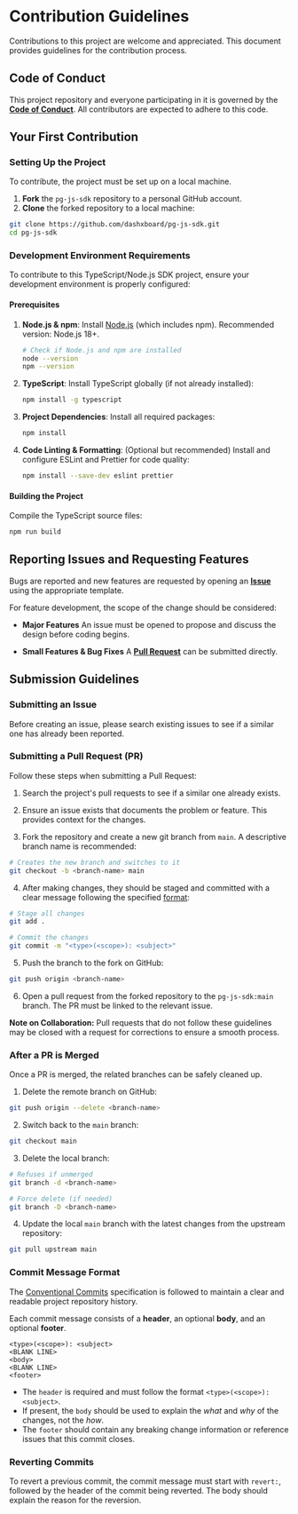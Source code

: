 # Contribution Guidelines

Contributions to this project are welcome and appreciated. This document provides guidelines for the contribution process.

## Code of Conduct

This project repository and everyone participating in it is governed by the [**Code of Conduct**](/CODE_OF_CONDUCT.md). All contributors are expected to adhere to this code.

## Your First Contribution

### Setting Up the Project

To contribute, the project must be set up on a local machine.

1.  **Fork** the `pg-js-sdk` repository to a personal GitHub account.
2.  **Clone** the forked repository to a local machine:

```bash
git clone https://github.com/dashxboard/pg-js-sdk.git
cd pg-js-sdk
```

### Development Environment Requirements

To contribute to this TypeScript/Node.js SDK project, ensure your development environment is properly configured:

#### Prerequisites

1. **Node.js & npm**: Install [Node.js](https://nodejs.org/) (which includes npm). Recommended version: Node.js 18+.

   ```bash
   # Check if Node.js and npm are installed
   node --version
   npm --version
   ```

2. **TypeScript**: Install TypeScript globally (if not already installed):

   ```bash
   npm install -g typescript
   ```

3. **Project Dependencies**: Install all required packages:

   ```bash
   npm install
   ```

4. **Code Linting & Formatting**: (Optional but recommended) Install and configure ESLint and Prettier for code quality:

   ```bash
   npm install --save-dev eslint prettier
   ```

#### Building the Project

Compile the TypeScript source files:

```bash
npm run build
```

## Reporting Issues and Requesting Features

Bugs are reported and new features are requested by opening an [**Issue**](https://github.com/dashxboard/pg-js-sdk/issues) using the appropriate template.

For feature development, the scope of the change should be considered:

- **Major Features** An issue must be opened to propose and discuss the design before coding begins.

- **Small Features & Bug Fixes** A [**Pull Request**](https://github.com/dashxboard/pg-js-sdk/pulls) can be submitted directly.

## Submission Guidelines

### Submitting an Issue

Before creating an issue, please search existing issues to see if a similar one has already been reported.

### Submitting a Pull Request (PR)

Follow these steps when submitting a Pull Request:

1. Search the project's pull requests to see if a similar one already exists.

2. Ensure an issue exists that documents the problem or feature. This provides context for the changes.

3. Fork the repository and create a new git branch from `main`. A descriptive branch name is recommended:

```bash
# Creates the new branch and switches to it
git checkout -b <branch-name> main
```

4. After making changes, they should be staged and committed with a clear message following the specified [format](#commit-message-format):

```bash
# Stage all changes
git add .

# Commit the changes
git commit -m "<type>(<scope>): <subject>"
```

5. Push the branch to the fork on GitHub:

```bash
git push origin <branch-name>
```

6. Open a pull request from the forked repository to the `pg-js-sdk:main` branch. The PR must be linked to the relevant issue.

**Note on Collaboration:** Pull requests that do not follow these guidelines may be closed with a request for corrections to ensure a smooth process.

### After a PR is Merged

Once a PR is merged, the related branches can be safely cleaned up.

1. Delete the remote branch on GitHub:

```bash
git push origin --delete <branch-name>
```

2. Switch back to the `main` branch:

```bash
git checkout main
```

3. Delete the local branch:

```bash
# Refuses if unmerged
git branch -d <branch-name>
```

```bash
# Force delete (if needed)
git branch -D <branch-name>
```

4. Update the local `main` branch with the latest changes from the upstream repository:

```bash
git pull upstream main
```

### Commit Message Format

The [Conventional Commits](https://www.conventionalcommits.org/en/v1.0.0) specification is followed to maintain a clear and readable project repository history.

Each commit message consists of a **header**, an optional **body**, and an optional **footer**.

```
<type>(<scope>): <subject>
<BLANK LINE>
<body>
<BLANK LINE>
<footer>
```

- The `header` is required and must follow the format `<type>(<scope>): <subject>`.
- If present, the `body` should be used to explain the _what_ and _why_ of the changes, not the _how_.
- The `footer` should contain any breaking change information or reference issues that this commit closes.

### Reverting Commits

To revert a previous commit, the commit message must start with `revert:`, followed by the header of the commit being reverted. The body should explain the reason for the reversion.
